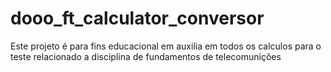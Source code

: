 # dooo_ft_calculator_conversor
Este projeto é para fins educacional em auxilia em todos os calculos para o teste relacionado a disciplina de fundamentos de telecomunições
